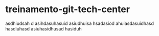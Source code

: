 # treinamento-git-tech-center
asdhiudsah d
asihdasuhasuid
asiudhuisa
hsadasiod
ahuiasdasuidhasd
hasdiuhasd
asiuhasidhusad
hasiduh
